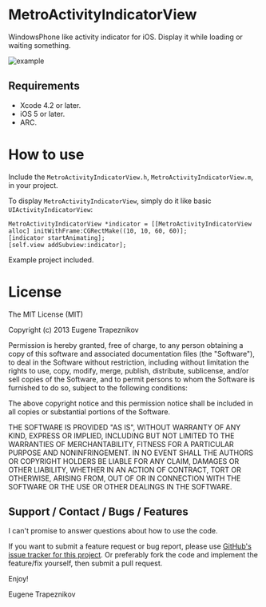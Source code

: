 MetroActivityIndicatorView
=======================

WindowsPhone like activity indicator for iOS. Display it while loading or waiting something.

![example](https://lh5.googleusercontent.com/-WZDKi17rN9A/UZ9cpsbPHEI/AAAAAAAAAIE/2QS3xX2KHqA/s480/iOS%2520Simulator%2520Screen%2520shot%2520May%252024%252C%25202013%25205.58.52%2520PM.png)

Requirements
------------

- Xcode 4.2 or later.
- iOS 5 or later.
- ARC.

How to use
=======================

Include the `MetroActivityIndicatorView.h`, `MetroActivityIndicatorView.m`, in your project.

To display  `MetroActivityIndicatorView`, simply do it like basic `UIActivityIndicatorView`:

    MetroActivityIndicatorView *indicator = [[MetroActivityIndicatorView alloc] initWithFrame:CGRectMake((10, 10, 60, 60)];
    [indicator startAnimating];
    [self.view addSubview:indicator];

Example project included.

License
=======================

The MIT License (MIT)

Copyright (c) 2013 Eugene Trapeznikov

Permission is hereby granted, free of charge, to any person obtaining a copy
of this software and associated documentation files (the "Software"), to deal
in the Software without restriction, including without limitation the rights
to use, copy, modify, merge, publish, distribute, sublicense, and/or sell
copies of the Software, and to permit persons to whom the Software is
furnished to do so, subject to the following conditions:

The above copyright notice and this permission notice shall be included in
all copies or substantial portions of the Software.

THE SOFTWARE IS PROVIDED "AS IS", WITHOUT WARRANTY OF ANY KIND, EXPRESS OR
IMPLIED, INCLUDING BUT NOT LIMITED TO THE WARRANTIES OF MERCHANTABILITY,
FITNESS FOR A PARTICULAR PURPOSE AND NONINFRINGEMENT. IN NO EVENT SHALL THE
AUTHORS OR COPYRIGHT HOLDERS BE LIABLE FOR ANY CLAIM, DAMAGES OR OTHER
LIABILITY, WHETHER IN AN ACTION OF CONTRACT, TORT OR OTHERWISE, ARISING FROM,
OUT OF OR IN CONNECTION WITH THE SOFTWARE OR THE USE OR OTHER DEALINGS IN
THE SOFTWARE.

Support / Contact / Bugs / Features
-----------------------------------

I can't promise to answer questions about how to use the code.

If you want to submit a feature request or bug report, please use [GitHub's issue tracker for this project](https://github.com/EugeneTrapeznikov/ETActivityIndicatorView/issues).  Or preferably fork the code and implement the feature/fix yourself, then submit a pull request.

Enjoy!

Eugene Trapeznikov
